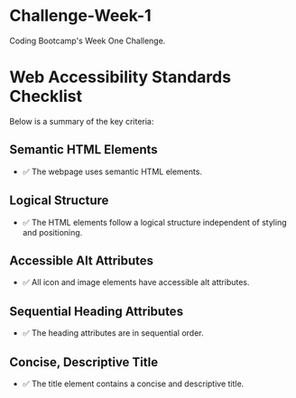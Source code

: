 # Challenge-Week-1
Coding Bootcamp's Week One Challenge.

# Web Accessibility Standards Checklist
Below is a summary of the key criteria:

## Semantic HTML Elements
- ✅ The webpage uses semantic HTML elements.

## Logical Structure
- ✅ The HTML elements follow a logical structure independent of styling and positioning.

## Accessible Alt Attributes
- ✅ All icon and image elements have accessible alt attributes.

## Sequential Heading Attributes
- ✅ The heading attributes are in sequential order.

## Concise, Descriptive Title
- ✅ The title element contains a concise and descriptive title.
